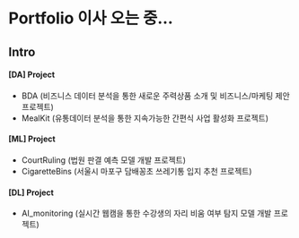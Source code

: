 # Portfolio 이사 오는 중...

## Intro
#### [DA] Project
- BDA (비즈니스 데이터 분석을 통한 새로운 주력상품 소개 및 비즈니스/마케팅 제안 프로젝트)
- MealKit (유통데이터 분석을 통한 지속가능한 간편식 사업 활성화 프로젝트)
#### [ML] Project
- CourtRuling (법원 판결 예측 모델 개발 프로젝트)
- CigaretteBins (서울시 마포구 담배꽁초 쓰레기통 입지 추천 프로젝트)
#### [DL] Project
- AI_monitoring (실시간 웹캠을 통한 수강생의 자리 비움 여부 탐지 모델 개발 프로젝트)
